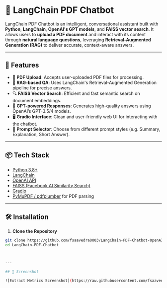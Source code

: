 
# 🤖 LangChain PDF Chatbot

LangChain PDF Chatbot is an intelligent, conversational assistant built with **Python**, **LangChain**, **OpenAI's GPT models**, and **FAISS vector search**. It allows users to **upload a PDF document** and interact with its content through **natural language questions**, leveraging **Retrieval-Augmented Generation (RAG)** to deliver accurate, context-aware answers.


---

## 🚀 Features

- 📄 **PDF Upload**: Accepts user-uploaded PDF files for processing.
- 🧠 **RAG-based QA**: Uses LangChain's Retrieval-Augmented Generation pipeline for precise answers.
- 🔍 **FAISS Vector Search**: Efficient and fast semantic search on document embeddings.
- 🤖 **GPT-powered Responses**: Generates high-quality answers using OpenAI’s GPT-3.5/4 models.
- 🖥️ **Gradio Interface**: Clean and user-friendly web UI for interacting with the chatbot.
- 🧩 **Prompt Selector**: Choose from different prompt styles (e.g. Summary, Explanation, Short Answer).

---

## 📦 Tech Stack

- [Python 3.8+](https://www.python.org/)
- [LangChain](https://github.com/hwchase17/langchain)
- [OpenAI API](https://platform.openai.com/)
- [FAISS (Facebook AI Similarity Search)](https://github.com/facebookresearch/faiss)
- [Gradio](https://gradio.app/)
- [PyMuPDF / pdfplumber](https://pymupdf.readthedocs.io/) for PDF parsing

---

## 🛠️ Installation

1. **Clone the Repository**

```bash
git clone https://github.com/fsaavedra0003/LangChain-PDF-Chatbot-OpenAI.git
cd LangChain-PDF-Chatbot



---

## 📸 Screenshot

![Extract Metrics Screenshot](https://raw.githubusercontent.com/fsaavedra0003/LangChain-PDF-Chatbot-OpenAI/main/Screenshots/extract_metrics.png)
